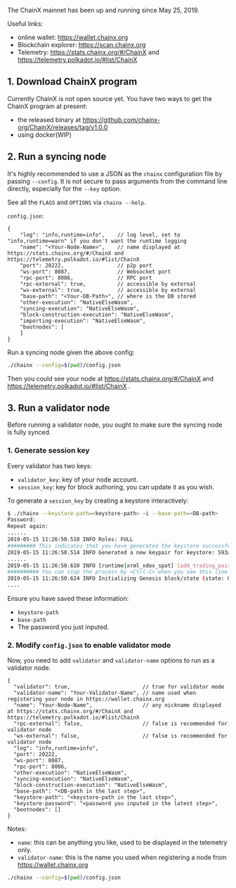 The ChainX mainnet has been up and running since May 25, 2019.

Useful links:

- online wallet: https://wallet.chainx.org
- Blockchain explorer: https://scan.chainx.org
- Telemetry: https://stats.chainx.org/#/ChainX and https://telemetry.polkadot.io/#list/ChainX

## 1. Download ChainX program

Currently ChainX is not open source yet. You have two ways to get the ChainX program at present:

- the released binary at https://github.com/chainx-org/ChainX/releases/tag/v1.0.0
- using docker(WIP)

## 2. Run a syncing node

It's highly recommended to use a JSON as the `chainx` configuration file by passing `--config`. It is not secure to pass arguments from the command line directly, especially for the `--key` option.

See all the `FLAGS` and `OPTIONS` via `chainx --help`.

`config.json`:

```jsonc
{
    "log": "info,runtime=info",    // log level, set to "info,runtime=warn" if you don't want the runtime logging
    "name": "<Your-Node-Name>",    // name displayed at https://stats.chainx.org/#/ChainX and https://telemetry.polkadot.io/#list/ChainX
    "port": 20222,                 // p2p port
    "ws-port": 8087,               // Websocket port
    "rpc-port": 8086,              // RPC port
    "rpc-external": true,          // accessible by external
    "ws-external": true,           // accessible by external
    "base-path": "<Your-DB-Path>", // where is the DB stored
    "other-execution": "NativeElseWasm",
    "syncing-execution": "NativeElseWasm",
    "block-construction-execution": "NativeElseWasm",
    "importing-execution": "NativeElseWasm",
    "bootnodes": [
    ]
}
```

Run a syncing node given the above config:

```bash
./chainx --config=$(pwd)/config.json
```

Then you could see your node at https://stats.chainx.org/#/ChainX and https://telemetry.polkadot.io/#list/ChainX .

## 3. Run a validator node

Before running a validator node, you ought to make sure the syncing node is fully synced.

### 1. Generate session key

Every validator has two keys:

- `validator_key`: key of your node account.
- `session_key`: key for block authoring, you can update it as you wish.

To generate a `session_key` by creating a keystore interactively:

```bash
$ ./chainx --keystore-path=<keystore-path> -i --base-path=<DB-path>
Password:
Repeat again:
......
2019-05-15 11:26:50.510 INFO Roles: FULL
######### This indicates that you have generated the keystore successfully.
2019-05-15 11:26:50.514 INFO Generated a new keypair for keystore: 593a11d6d5930ab2e68fa5d07082ba0102fc7740eee38b79b2793d7d34a2442a (5E5hNNEi...)
......
2019-05-15 11:26:50.610 INFO [runtime|xrml_xdex_spot] [add_trading_pair] currency_pair: CurrencyPair: SDOT/PCX, point_precision: 4, tick_precision: 2, price: 100000, online: true
########## You can stop the process by <Ctrl-C> when you see this line.
2019-05-15 11:26:50.624 INFO Initializing Genesis block/state (state: 0x9499…b6c3, header-hash: 0xdb82…e55d)
....
```

Ensure you have saved these information:

- `keystore-path`
- `base-path`
- The password you just inputed.

### 2. Modify `config.json` to enable validator mode

Now, you need to add `validator` and `validator-name` options to run as a validator node.

```jsonc
{
  "validator": true,                       // true for validator mode
  "validator-name": "Your-Validator-Name", // name used when registering your node in https://wallet.chainx.org
  "name": "Your-Node-Name",                // any nickname displayed at https://stats.chainx.org/#/ChainX and https://telemetry.polkadot.io/#list/ChainX
  "rpc-external": false,                   // false is recommended for validator node
  "ws-external": false,                    // false is recommended for validator node
  "log": "info,runtime=info",
  "port": 20222,
  "ws-port": 8087,
  "rpc-port": 8086,
  "other-execution": "NativeElseWasm",
  "syncing-execution": "NativeElseWasm",
  "block-construction-execution": "NativeElseWasm",
  "base-path": "<DB-path in the last step>",
  "keystore-path": "<keystore-path in the last step>",
  "keystore-password": "<password you inputed in the latest step>",
  "bootnodes": []
}
```

Notes:

- `name`: this can be anything you like, used to be displayed in the telemetry only.
- `validator-name`: this is the name you used when registering a node from https://wallet.chainx.org

```bash
./chainx --config=$(pwd)/config.json
```
